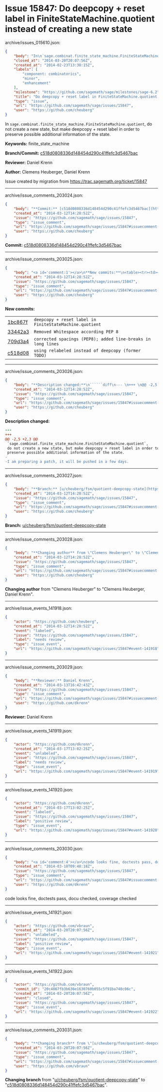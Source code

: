 # Issue 15847: Do deepcopy + reset label in FiniteStateMachine.quotient instead of creating a new state

archive/issues_015610.json:
```json
{
    "body": "In\n`sage.combinat.finite_state_machine.FiniteStateMachine.quotient`,\ndo not create a new state, but make deepcopy + reset label in order to\npreserve possible additional information of the state.\n\n**Keywords:** finite_state_machine\n\n**Branch/Commit:** [c518d0808336d148454d290c41ffefc3d5467bac](https://github.com/sagemath/sagetrac-mirror/commit/c518d0808336d148454d290c41ffefc3d5467bac)\n\n**Reviewer:** Daniel Krenn\n\n**Author:** Clemens Heuberger, Daniel Krenn\n\nIssue created by migration from https://trac.sagemath.org/ticket/15847\n\n",
    "closed_at": "2014-03-20T20:07:56Z",
    "created_at": "2014-02-23T13:38:15Z",
    "labels": [
        "component: combinatorics",
        "minor",
        "enhancement"
    ],
    "milestone": "https://github.com/sagemath/sage/milestones/sage-6.2",
    "title": "Do deepcopy + reset label in FiniteStateMachine.quotient instead of creating a new state",
    "type": "issue",
    "url": "https://github.com/sagemath/sage/issues/15847",
    "user": "https://github.com/cheuberg"
}
```
In
`sage.combinat.finite_state_machine.FiniteStateMachine.quotient`,
do not create a new state, but make deepcopy + reset label in order to
preserve possible additional information of the state.

**Keywords:** finite_state_machine

**Branch/Commit:** [c518d0808336d148454d290c41ffefc3d5467bac](https://github.com/sagemath/sagetrac-mirror/commit/c518d0808336d148454d290c41ffefc3d5467bac)

**Reviewer:** Daniel Krenn

**Author:** Clemens Heuberger, Daniel Krenn

Issue created by migration from https://trac.sagemath.org/ticket/15847





---

archive/issue_comments_203024.json:
```json
{
    "body": "**Commit:** [c518d0808336d148454d290c41ffefc3d5467bac](https://github.com/sagemath/sagetrac-mirror/commit/c518d0808336d148454d290c41ffefc3d5467bac)",
    "created_at": "2014-03-12T14:28:52Z",
    "issue": "https://github.com/sagemath/sage/issues/15847",
    "type": "issue_comment",
    "url": "https://github.com/sagemath/sage/issues/15847#issuecomment-203024",
    "user": "https://github.com/cheuberg"
}
```

**Commit:** [c518d0808336d148454d290c41ffefc3d5467bac](https://github.com/sagemath/sagetrac-mirror/commit/c518d0808336d148454d290c41ffefc3d5467bac)



---

archive/issue_comments_203025.json:
```json
{
    "body": "<a id='comment:1'></a>\n**New commits:**\n<table><tr><td><a href=\"https://github.com/sagemath/sagetrac-mirror/commit/1bc867f07d6c0fe07fa7313da89007990aea959c\">1bc867f</a></td><td><code>deepcopy + reset label in FiniteStateMachine.quotient</code></td></tr><tr><td><a href=\"https://github.com/sagemath/sagetrac-mirror/commit/33442a32e7ce145eddf77515180a3c266cc43cc2\">33442a3</a></td><td><code>Removed Whitespace according PEP 8</code></td></tr><tr><td><a href=\"https://github.com/sagemath/sagetrac-mirror/commit/709d3a4903862db94e27415323423cb0ed7c9651\">709d3a4</a></td><td><code>corrected spacings (PEP8); added line-breaks in long lines</code></td></tr><tr><td><a href=\"https://github.com/sagemath/sagetrac-mirror/commit/c518d0808336d148454d290c41ffefc3d5467bac\">c518d08</a></td><td><code>using relabeled instead of deepcopy (former TODO)</code></td></tr></table>\n",
    "created_at": "2014-03-12T14:28:52Z",
    "issue": "https://github.com/sagemath/sage/issues/15847",
    "type": "issue_comment",
    "url": "https://github.com/sagemath/sage/issues/15847#issuecomment-203025",
    "user": "https://github.com/cheuberg"
}
```

<a id='comment:1'></a>
**New commits:**
<table><tr><td><a href="https://github.com/sagemath/sagetrac-mirror/commit/1bc867f07d6c0fe07fa7313da89007990aea959c">1bc867f</a></td><td><code>deepcopy + reset label in FiniteStateMachine.quotient</code></td></tr><tr><td><a href="https://github.com/sagemath/sagetrac-mirror/commit/33442a32e7ce145eddf77515180a3c266cc43cc2">33442a3</a></td><td><code>Removed Whitespace according PEP 8</code></td></tr><tr><td><a href="https://github.com/sagemath/sagetrac-mirror/commit/709d3a4903862db94e27415323423cb0ed7c9651">709d3a4</a></td><td><code>corrected spacings (PEP8); added line-breaks in long lines</code></td></tr><tr><td><a href="https://github.com/sagemath/sagetrac-mirror/commit/c518d0808336d148454d290c41ffefc3d5467bac">c518d08</a></td><td><code>using relabeled instead of deepcopy (former TODO)</code></td></tr></table>




---

archive/issue_comments_203026.json:
```json
{
    "body": "**Description changed:**\n``````diff\n--- \n+++ \n@@ -2,5 +2,3 @@\n `sage.combinat.finite_state_machine.FiniteStateMachine.quotient`,\n do not create a new state, but make deepcopy + reset label in order to\n preserve possible additional information of the state.\n-\n-I am preparing a patch, it will be pushed in a few days.\n``````\n",
    "created_at": "2014-03-12T14:28:52Z",
    "issue": "https://github.com/sagemath/sage/issues/15847",
    "type": "issue_comment",
    "url": "https://github.com/sagemath/sage/issues/15847#issuecomment-203026",
    "user": "https://github.com/cheuberg"
}
```

**Description changed:**
``````diff
--- 
+++ 
@@ -2,5 +2,3 @@
 `sage.combinat.finite_state_machine.FiniteStateMachine.quotient`,
 do not create a new state, but make deepcopy + reset label in order to
 preserve possible additional information of the state.
-
-I am preparing a patch, it will be pushed in a few days.
``````




---

archive/issue_comments_203027.json:
```json
{
    "body": "**Branch:** [u/cheuberg/fsm/quotient-deepcopy-state](https://github.com/sagemath/sagetrac-mirror/tree/u/cheuberg/fsm/quotient-deepcopy-state)",
    "created_at": "2014-03-12T14:28:52Z",
    "issue": "https://github.com/sagemath/sage/issues/15847",
    "type": "issue_comment",
    "url": "https://github.com/sagemath/sage/issues/15847#issuecomment-203027",
    "user": "https://github.com/cheuberg"
}
```

**Branch:** [u/cheuberg/fsm/quotient-deepcopy-state](https://github.com/sagemath/sagetrac-mirror/tree/u/cheuberg/fsm/quotient-deepcopy-state)



---

archive/issue_comments_203028.json:
```json
{
    "body": "**Changing author** from \"Clemens Heuberger\" to \"Clemens Heuberger, Daniel Krenn\".",
    "created_at": "2014-03-12T14:28:52Z",
    "issue": "https://github.com/sagemath/sage/issues/15847",
    "type": "issue_comment",
    "url": "https://github.com/sagemath/sage/issues/15847#issuecomment-203028",
    "user": "https://github.com/cheuberg"
}
```

**Changing author** from "Clemens Heuberger" to "Clemens Heuberger, Daniel Krenn".



---

archive/issue_events_141918.json:
```json
{
    "actor": "https://github.com/cheuberg",
    "created_at": "2014-03-12T14:28:52Z",
    "event": "labeled",
    "issue": "https://github.com/sagemath/sage/issues/15847",
    "label": "needs review",
    "type": "issue_event",
    "url": "https://github.com/sagemath/sage/issues/15847#event-141918"
}
```



---

archive/issue_comments_203029.json:
```json
{
    "body": "**Reviewer:** Daniel Krenn",
    "created_at": "2014-03-13T16:42:43Z",
    "issue": "https://github.com/sagemath/sage/issues/15847",
    "type": "issue_comment",
    "url": "https://github.com/sagemath/sage/issues/15847#issuecomment-203029",
    "user": "https://github.com/dkrenn"
}
```

**Reviewer:** Daniel Krenn



---

archive/issue_events_141919.json:
```json
{
    "actor": "https://github.com/dkrenn",
    "created_at": "2014-03-17T13:02:25Z",
    "event": "unlabeled",
    "issue": "https://github.com/sagemath/sage/issues/15847",
    "label": "needs review",
    "type": "issue_event",
    "url": "https://github.com/sagemath/sage/issues/15847#event-141919"
}
```



---

archive/issue_events_141920.json:
```json
{
    "actor": "https://github.com/dkrenn",
    "created_at": "2014-03-17T13:02:25Z",
    "event": "labeled",
    "issue": "https://github.com/sagemath/sage/issues/15847",
    "label": "positive review",
    "type": "issue_event",
    "url": "https://github.com/sagemath/sage/issues/15847#event-141920"
}
```



---

archive/issue_comments_203030.json:
```json
{
    "body": "<a id='comment:4'></a>\ncode looks fine, doctests pass, docu checked, coverage checked",
    "created_at": "2014-03-18T09:48:18Z",
    "issue": "https://github.com/sagemath/sage/issues/15847",
    "type": "issue_comment",
    "url": "https://github.com/sagemath/sage/issues/15847#issuecomment-203030",
    "user": "https://github.com/dkrenn"
}
```

<a id='comment:4'></a>
code looks fine, doctests pass, docu checked, coverage checked



---

archive/issue_events_141921.json:
```json
{
    "actor": "https://github.com/vbraun",
    "created_at": "2014-03-20T20:07:56Z",
    "event": "unlabeled",
    "issue": "https://github.com/sagemath/sage/issues/15847",
    "label": "positive review",
    "type": "issue_event",
    "url": "https://github.com/sagemath/sage/issues/15847#event-141921"
}
```



---

archive/issue_events_141922.json:
```json
{
    "actor": "https://github.com/vbraun",
    "commit_id": "20c4867fb3b636e1630760b055c5f91ba748c06c",
    "created_at": "2014-03-20T20:07:56Z",
    "event": "closed",
    "issue": "https://github.com/sagemath/sage/issues/15847",
    "type": "issue_event",
    "url": "https://github.com/sagemath/sage/issues/15847#event-141922"
}
```



---

archive/issue_comments_203031.json:
```json
{
    "body": "**Changing branch** from \"[u/cheuberg/fsm/quotient-deepcopy-state](https://github.com/sagemath/sagetrac-mirror/tree/u/cheuberg/fsm/quotient-deepcopy-state)\" to \"[c518d0808336d148454d290c41ffefc3d5467bac](https://github.com/sagemath/sagetrac-mirror/commit/c518d0808336d148454d290c41ffefc3d5467bac)\".",
    "created_at": "2014-03-20T20:07:56Z",
    "issue": "https://github.com/sagemath/sage/issues/15847",
    "type": "issue_comment",
    "url": "https://github.com/sagemath/sage/issues/15847#issuecomment-203031",
    "user": "https://github.com/vbraun"
}
```

**Changing branch** from "[u/cheuberg/fsm/quotient-deepcopy-state](https://github.com/sagemath/sagetrac-mirror/tree/u/cheuberg/fsm/quotient-deepcopy-state)" to "[c518d0808336d148454d290c41ffefc3d5467bac](https://github.com/sagemath/sagetrac-mirror/commit/c518d0808336d148454d290c41ffefc3d5467bac)".
